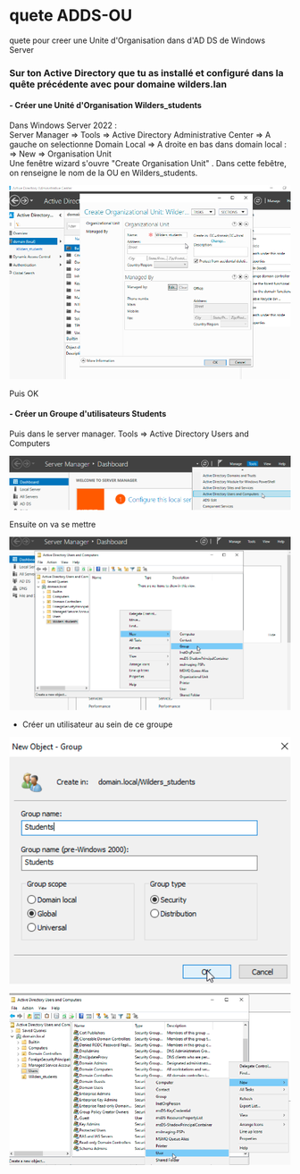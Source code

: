 # quete ADDS-OU
quete pour creer une Unite d'Organisation dans d'AD DS de Windows Server  


### Sur ton Active Directory que tu as installé et configuré dans la quête précédente avec pour domaine wilders.lan

#### - Créer une Unité d'Organisation Wilders_students

Dans Windows Server 2022 :  
Server Manager => Tools => Active Directory Administrative Center => A gauche on selectionne Domain Local => A droite en bas dans domain local :  
=> New => Organisation Unit  
Une fenêtre wizard s'ouvre "Create Organisation Unit" . Dans cette febêtre, on renseigne le nom de la OU en Wilders_students. 
 <P ALIGN="center"><IMG src="Capture d’écran (2).png" width=600></P>  
Puis OK  

#### - Créer un Groupe d'utilisateurs Students

  
Puis dans le server manager.
Tools => Active Directory Users and Computers
 <P ALIGN="center"><IMG src="Capture d’écran (3).png" width=600></P>  

Ensuite on va se mettre

 <P ALIGN="center"><IMG src="Capture d’écran (4).png" width=600></P>  

 
- Créer un utilisateur au sein de ce groupe
<P ALIGN="center"><IMG src="Capture d’écran (5).png" width=600></P>  
<P ALIGN="center"><IMG src="Capture d’écran (6).png" width=600></P>  
